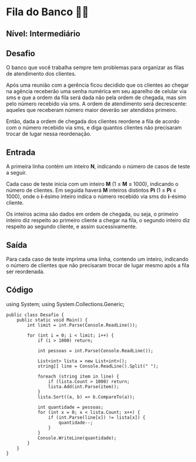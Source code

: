 # Fila do Banco :woman_technologist:

## **Nível: Intermediário**

## Desafio 

O banco que você trabalha sempre tem problemas para organizar as filas de atendimento dos clientes.

Após uma reunião com a gerência ficou decidido que os clientes ao chegar na agência receberão uma senha numérica em seu aparelho de celular via sms e que a ordem da fila será dada não pela ordem de chegada, mas sim pelo número recebido via sms. A ordem de atendimento será decrescente: aqueles que receberam número maior deverão ser atendidos primeiro. 

Então, dada a ordem de chegada dos clientes reordene a fila de acordo com o número recebido via sms, e diga quantos clientes não precisaram trocar de lugar nessa reordenação.

## Entrada

A primeira linha contém um inteiro **N**, indicando o número de casos de teste a seguir.

Cada caso de teste inicia com um inteiro **M** (1 ≤ **M** ≤ 1000), indicando o número de clientes. Em seguida haverá **M** inteiros distintos **Pi** (1 ≤ **Pi** ≤ 1000), onde o **i**-ésimo inteiro indica o número recebido via sms do **i**-ésimo cliente.

Os inteiros acima são dados em ordem de chegada, ou seja, o primeiro inteiro diz respeito ao primeiro cliente a chegar na fila, o segundo inteiro diz respeito ao segundo cliente, e assim sucessivamente.

## Saída

Para cada caso de teste imprima uma linha, contendo um inteiro, indicando o número de clientes que não precisaram trocar de lugar mesmo após a fila ser reordenada.

## Código

using System;
using System.Collections.Generic;

    public class Desafio {
        public static void Main() {
            int limit = int.Parse(Console.ReadLine());
    
            for (int i = 0; i < limit; i++) {
                if (i > 1000) return;
    
                int pessoas = int.Parse(Console.ReadLine());
                
                List<int> lista = new List<int>();
                string[] line = Console.ReadLine().Split(" ");
                
                foreach (string item in line) {
                    if (lista.Count > 1000) return;
                    lista.Add(int.Parse(item));
                }
                lista.Sort((a, b) => b.CompareTo(a));
    
                int quantidade = pessoas;
                for (int x = 0; x < lista.Count; x++) {
                    if (int.Parse(line[x]) != lista[x]) {
                        quantidade--;
                    }
                }
                Console.WriteLine(quantidade);
            }
        }
    }

